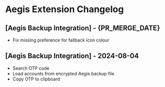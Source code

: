 # Aegis Extension Changelog

## [Aegis Backup Integration] - {PR_MERGE_DATE}

- Fix missing preference for fallback icon colour

## [Aegis Backup Integration] - 2024-08-04

- Search OTP code
- Load accounts from encrypted Aegis backup file
- Copy OTP to clipboard
